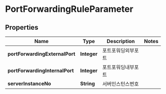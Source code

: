 
# PortForwardingRuleParameter

## Properties
Name | Type | Description | Notes
------------ | ------------- | ------------- | -------------
**portForwardingExternalPort** | **Integer** | 포트포워딩외부포트 | 
**portForwardingInternalPort** | **Integer** | 포트포워딩내부포트 | 
**serverInstanceNo** | **String** | 서버인스턴스번호 | 



